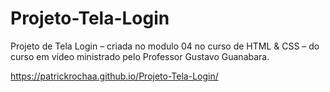 # Projeto-Tela-Login
 Projeto de Tela Login – criada no modulo 04 no curso de HTML & CSS – do curso em vídeo ministrado pelo Professor Gustavo Guanabara.

 https://patrickrochaa.github.io/Projeto-Tela-Login/
